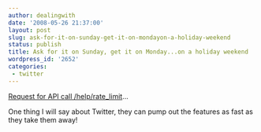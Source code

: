 ```yaml
---
author: dealingwith
date: '2008-05-26 21:37:00'
layout: post
slug: ask-for-it-on-sunday-get-it-on-mondayon-a-holiday-weekend
status: publish
title: Ask for it on Sunday, get it on Monday...on a holiday weekend
wordpress_id: '2652'
categories:
 - twitter
---
```


[Request for API call /help/rate_limit][1]...

One thing I will say about Twitter, they can pump out the features as fast as
they take them away!

   [1]: http://groups.google.com/group/twitter-development-talk/msg/5ff5d54645ff80b8

